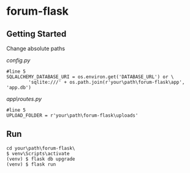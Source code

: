 # forum-flask
## Getting Started
Change absolute paths

*config.py*
```
#line 5
SQLALCHEMY_DATABASE_URI = os.environ.get('DATABASE_URL') or \
        'sqlite:///' + os.path.join(r'your\path\forum-flask\app', 'app.db')
```
*app\routes.py*
```
#line 5
UPLOAD_FOLDER = r'your\path\forum-flask\uploads'
```
## Run
```
cd your\path\forum-flask\
$ venv\Scripts\activate
(venv) $ flask db upgrade
(venv) $ flask run
```
